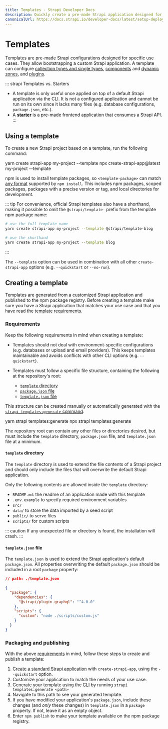 ```yaml
---
title: Templates - Strapi Developer Docs
description: Quickly create a pre-made Strapi application designed for a specific use case. It allows you to quickly bootstrap a custom Strapi application.
canonicalUrl: https://docs.strapi.io/developer-docs/latest/setup-deployment-guides/installation/templates.html
---
```


# Templates

Templates are pre-made Strapi configurations designed for specific use cases. They allow bootstrapping a custom Strapi application. A template can configure [collection types and single types](/user-docs/latest/content-types-builder/introduction-to-content-types-builder.md), [components](/developer-docs/latest/development/backend-customization/models.html#components-2) and [dynamic zones](/developer-docs/latest/development/backend-customization/models.html#dynamic-zones), and [plugins](/developer-docs/latest/plugins/plugins-intro.html).

::: strapi Templates vs. Starters
- A template is only useful once applied on top of a default Strapi application via the CLI. It is not a configured application and cannot be run on its own since it lacks many files (e.g. database configurations, `package.json`, etc.).
- A **[starter](https://strapi.io/starters)** is a pre-made frontend application that consumes a Strapi API.
:::

## Using a template

To create a new Strapi project based on a template, run the following command:

<code-group>

  <code-block title="YARN">
    yarn create strapi-app my-project --template <template-package>
  </code-block>

  <code-block title="NPM">
    npx create-strapi-app@latest my-project --template <template-package>
  </code-block>

</code-group>

npm is used to install template packages, so `<template-package>` can match [any format](https://docs.npmjs.com/cli/v8/commands/npm-install) supported by `npm install`. This includes npm packages, scoped packages, packages with a precise version or tag, and local directories for development.

::: tip
For convenience, official Strapi templates also have a shorthand, making it possible to omit the `@strapi/template-` prefix from the template npm package name:

```bash
# use the full template name
yarn create strapi-app my-project --template @strapi/template-blog

# use the shorthand
yarn create strapi-app my-project --template blog
```

:::

The `--template` option can be used in combination with all other `create-strapi-app` options (e.g. `--quickstart` or `--no-run`).

## Creating a template

Templates are generated from a customized Strapi application and published to the npm package registry. Before creating a template make sure you have a Strapi application that matches your use case and that you have read the [template requirements](#requirements).

### Requirements

Keep the following requirements in mind when creating a template:

* Templates should not deal with environment-specific configurations (e.g. databases or upload and email providers). This keeps templates maintainable and avoids conflicts with other CLI options (e.g. `--quickstart`).

* Templates must follow a specific file structure, containing the following at the repository's root:
    * [`template` directory](#template-directory)
    * [`package.json` file](https://docs.npmjs.com/creating-a-package-json-file)
    * [`template.json` file](#template-json-file)

This structure can be created manually or automatically generated with the [`strapi templates:generate` command](/developer-docs/latest/developer-resources/cli/CLI.md#strapi-templates-generate):

<code-group>

  <code-block title="YARN">
    yarn strapi templates:generate <path>
  </code-block>

  <code-block title="NPM">
    npx strapi templates:generate <path>
  </code-block>

</code-group>


The repository root can contain any other files or directories desired, but must include the `template` directory, `package.json` file, and `template.json` file at a minimum.

#### `template` directory

The `template` directory is used to extend the file contents of a Strapi project and should only include the files that will overwrite the default Strapi application.

Only the following contents are allowed inside the `template` directory:

- `README.md`: the readme of an application made with this template
- `.env.example` to specify required environment variables
- `src/`
- `data/` to store the data imported by a seed script
- `public/` to serve files
- `scripts/` for custom scripts

::: caution
If any unexpected file or directory is found, the installation will crash.
:::

#### `template.json` file

The `template.json` is used to extend the Strapi application's default `package.json`. All properties overwriting the default `package.json` should be included in a root `package` property:

```json
// path: ./template.json

{
  "package": {
    "dependencies": {
      "@strapi/plugin-graphql": "^4.0.0"
    },
    "scripts": {
      "custom": "node ./scripts/custom.js"
    }
  }
}
```

### Packaging and publishing

With the above [requirements](#requirements) in mind, follow these steps to create and publish a template:

1. [Create a standard Strapi application](../../getting-started/quick-start/) with `create-strapi-app`, using the `--quickstart` option.
2. Customize your application to match the needs of your use case.
3. Generate your template using the [CLI](/developer-docs/latest/developer-resources/cli/CLI.md#strapi-templates-generate) by running `strapi templates:generate <path>`
4. Navigate to this path to see your generated template.
5. If you have modified your application's `package.json`, include these changes (and _only_ these changes) in `template.json` in a `package` property. If not, leave it as an empty object.
6. Enter `npm publish` to make your template available on the npm package registry.
